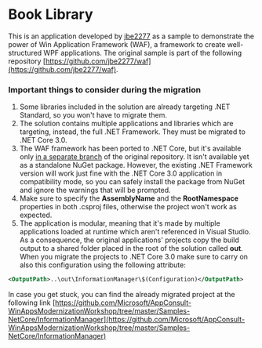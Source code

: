 ﻿# Book Library

This is an application developed by [jbe2277](https://github.com/jbe2277) as a sample to demonstrate the power of Win Application Framework (WAF), a framework to create well-structured WPF applications. The original sample is part of the following repository [https://github.com/jbe2277/waf](https://github.com/jbe2277/waf).

### Important things to consider during the migration

1. Some libraries included in the solution are already targeting .NET Standard, so you won't have to migrate them.
2. The solution contains multiple applications and libraries which are targeting, instead, the full .NET Framework. They must be migrated to .NET Core 3.0.
3. The WAF framework has been ported to .NET Core, but it's available only [in a separate branch](https://github.com/jbe2277/waf/tree/netcoreapp3.0) of the original repository. It isn't available yet as a standalone NuGet package. However, the existing .NET Framework version will work just fine with the .NET Core 3.0 application in compatibility mode, so you can safely install the package from NuGet and ignore the warnings that will be prompted.
3. Make sure to specify the **AssemblyName** and the **RootNamespace** properties in both .csproj files, otherwise the project won't work as expected.
4. The application is modular, meaning that it's made by multiple applications loaded at runtime which aren't referenced in Visual Studio. As a consequence, the original applications' projects copy the build output to a shared folder placed in the root of the solution called **out**. When you migrate the projects to .NET Core 3.0 make sure to carry on also this configuration using the following attribute:

```xml
<OutputPath>..\out\InformationManager\$(Configuration)</OutputPath>
```

In case you get stuck, you can find the already migrated project at the following link [https://github.com/Microsoft/AppConsult-WinAppsModernizationWorkshop/tree/master/Samples-NetCore/InformationManager](https://github.com/Microsoft/AppConsult-WinAppsModernizationWorkshop/tree/master/Samples-NetCore/InformationManager)